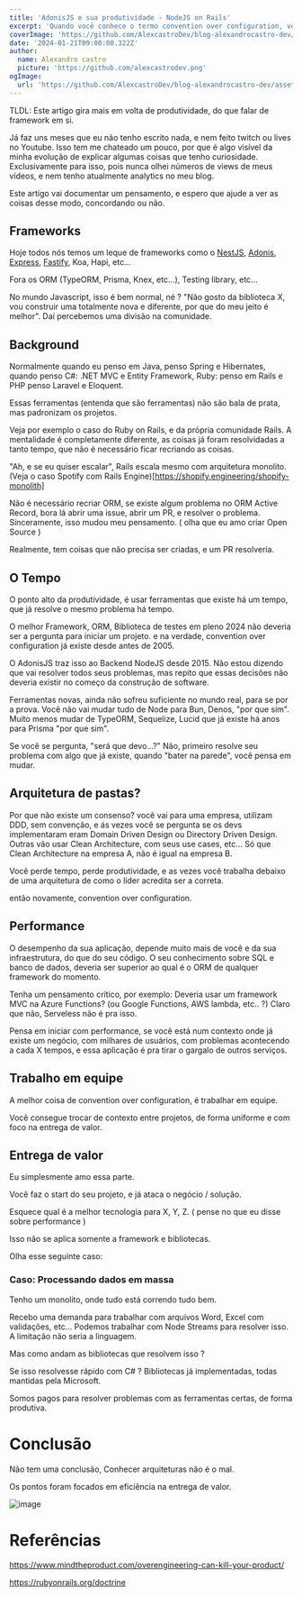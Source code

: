 ```yaml
---
title: 'AdonisJS e sua produtividade - NodeJS on Rails'
excerpt: 'Quando você conhece o termo convention over configuration, você entende o que é produtividade.'
coverImage: 'https://github.com/AlexcastroDev/blog-alexandrocastro-dev/assets/10711649/6b5c7570-f5d1-4c49-9a6d-a6f654b47c97'
date: '2024-01-21T09:00:00.322Z'
author:
  name: Alexandro castro
  picture: 'https://github.com/alexcastrodev.png'
ogImage:
  url: 'https://github.com/AlexcastroDev/blog-alexandrocastro-dev/assets/10711649/6b5c7570-f5d1-4c49-9a6d-a6f654b47c97'
---
```


TLDL: Este artigo gira mais em volta de produtividade, do que falar de framework em si.

Já faz uns meses que eu não tenho escrito nada, e nem feito twitch ou lives no Youtube. Isso tem me chateado um pouco, por que é algo visível da minha evolução de explicar algumas coisas que tenho curiosidade. Exclusivamente para isso, pois nunca olhei números de views de meus vídeos, e nem tenho atualmente analytics no meu blog.

Este artigo vai documentar um pensamento, e espero que ajude a ver as coisas desse modo, concordando ou não.

## Frameworks

Hoje todos nós temos um leque de frameworks como o [NestJS](https://nestjs.com/), [Adonis](https://learn.adonisjs.com/), [Express](https://expressjs.com/), [Fastify](https://fastify.dev/), Koa, Hapi, etc...

Fora os ORM (TypeORM, Prisma, Knex, etc...), Testing library, etc...

No mundo Javascript, isso é bem normal, né ? "Não gosto da biblioteca X, vou construir uma totalmente nova e diferente, por que do meu jeito é melhor". Daí percebemos uma divisão na comunidade.

## Background

Normalmente quando eu penso em Java, penso Spring e Hibernates, quando penso C#: .NET MVC e Entity Framework, Ruby: penso em Rails e PHP penso Laravel e Eloquent.

Essas ferramentas (entenda que são ferramentas) não são bala de prata, mas padronizam os projetos.

Veja por exemplo o caso do Ruby on Rails, e da própria comunidade Rails. A mentalidade é completamente diferente, as coisas já foram resolvidadas a tanto tempo, que não é necessário ficar recriando as coisas.

"Ah, e se eu quiser escalar", Rails escala mesmo com arquitetura monolito. (Veja o caso Spotify com Rails Engine)[https://shopify.engineering/shopify-monolith]

Não é necessário recriar ORM, se existe algum problema no ORM Active Record, bora lá abrir uma issue, abrir um PR, e resolver o problema. Sinceramente, isso mudou meu pensamento. ( olha que eu amo criar Open Source )

Realmente, tem coisas que não precisa ser criadas, e um PR resolveria.

## O Tempo

O ponto alto da produtividade, é usar ferramentas que existe há um tempo, que já resolve o mesmo problema há tempo.

O melhor Framework, ORM, Biblioteca de testes em pleno 2024 não deveria ser a pergunta para iniciar um projeto. e na verdade, convention over configuration já existe desde antes de 2005.

O AdonisJS traz isso ao Backend NodeJS desde 2015. Não estou dizendo que vai resolver todos seus problemas, mas repito que essas decisões não deveria existir no começo da construção de software.

Ferramentas novas, ainda não sofreu suficiente no mundo real, para se por a prova. Você não vai mudar tudo de Node para Bun, Denos, "por que sim". Muito menos mudar de TypeORM, Sequelize, Lucid que já existe há anos para Prisma "por que sim".

Se você se pergunta, "será que devo...?" Não, primeiro resolve seu problema com algo que já existe, quando "bater na parede", você pensa em mudar. 

## Arquitetura de pastas?

Por que não existe um consenso? você vai para uma empresa, utilizam DDD, sem convenção, e ás vezes você se pergunta se os devs implementaram eram Domain Driven Design ou Directory Driven Design. Outras vão usar Clean Architecture, com seus use cases, etc... Só que Clean Architecture na empresa A, não é igual na empresa B.

Você perde tempo, perde produtividade, e as vezes você trabalha debaixo de uma arquitetura de como o líder acredita ser a correta.

então novamente, convention over configuration.

## Performance

O desempenho da sua aplicação, depende muito mais de você e da sua infraestrutura, do que do seu código. O seu conhecimento sobre SQL e banco de dados, deveria ser superior ao qual é o ORM de qualquer framework do momento.

Tenha um pensamento crítico, por exemplo: Deveria usar um framework MVC na Azure Functions? (ou Google Functions, AWS lambda, etc.. ?) Claro que não, Serveless não é pra isso.

Pensa em iniciar com performance, se você está num contexto onde já existe um negócio, com milhares de usuários, com problemas acontecendo a cada X tempos, e essa aplicação é pra tirar o gargalo de outros serviços.  

## Trabalho em equipe

A melhor coisa de convention over configuration, é trabalhar em equipe. 

Você consegue trocar de contexto entre projetos, de forma uniforme e com foco na entrega de valor.

## Entrega de valor

Eu simplesmente amo essa parte. 

Você faz o start do seu projeto, e já ataca o negócio / solução.

Esquece qual é a melhor tecnologia para X, Y, Z. ( pense no que eu disse sobre performance )

Isso não se aplica somente a framework e bibliotecas.

Olha esse seguinte caso:

### Caso: Processando dados em massa

Tenho um monolito, onde tudo está correndo tudo bem. 

Recebo uma demanda para trabalhar com arquivos Word, Excel com validações, etc... Podemos trabalhar com Node Streams para resolver isso. A limitação não seria a linguagem.

Mas como andam as bibliotecas que resolvem isso ?

Se isso resolvesse rápido com C# ? Bibliotecas já implementadas, todas mantidas pela Microsoft.

Somos pagos para resolver problemas com as ferramentas certas, de forma produtiva.

# Conclusão

Não tem uma conclusão, Conhecer arquiteturas não é o mal.

Os pontos foram focados em eficiência na entrega de valor.

![image](https://github.com/AlexcastroDev/blog-alexandrocastro-dev/assets/10711649/75f0c198-556f-451b-a2e4-afed9b824b8d)

# Referências

https://www.mindtheproduct.com/overengineering-can-kill-your-product/

https://rubyonrails.org/doctrine